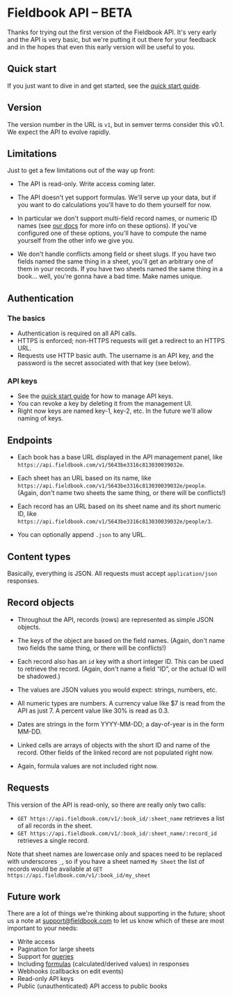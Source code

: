 Fieldbook API – BETA
====================

Thanks for trying out the first version of the Fieldbook API. It's very early and the API is very basic, but we're putting it out there for your feedback and in the hopes that even this early version will be useful to you.

Quick start
-----------

If you just want to dive in and get started, see the [quick start guide](quick-start.md).

Version
-------

The version number in the URL is `v1`, but in semver terms consider this v0.1. We expect the API to evolve rapidly.

Limitations
-----------

Just to get a few limitations out of the way up front:

* The API is read-only. Write access coming later.

* The API doesn't yet support formulas. We'll serve up your data, but if you want to do calculations you'll have to do them yourself for now.

* In particular we don't support multi-field record names, or numeric ID names (see [our docs](http://docs.fieldbook.com/docs/the-name-column) for more info on these options). If you've configured one of these options, you'll have to compute the name yourself from the other info we give you.

* We don't handle conflicts among field or sheet slugs. If you have two fields named the same thing in a sheet, you'll get an arbitrary one of them in your records. If you have two sheets named the same thing in a book... well, you're gonna have a bad time. Make names unique.

Authentication
--------------

### The basics

* Authentication is required on all API calls.
* HTTPS is enforced; non-HTTPS requests will get a redirect to an HTTPS URL.
* Requests use HTTP basic auth. The username is an API key, and the password is the secret associated with that key (see below).

### API keys

* See the [quick start guide](quick-start.md) for how to manage API keys.
* You can revoke a key by deleting it from the management UI.
* Right now keys are named key-1, key-2, etc. In the future we'll allow naming of keys.

Endpoints
---------

* Each book has a base URL displayed in the API management panel, like `https://api.fieldbook.com/v1/5643be3316c813030039032e`.

* Each sheet has an URL based on its name, like `https://api.fieldbook.com/v1/5643be3316c813030039032e/people`. (Again, don't name two sheets the same thing, or there will be conflicts!)

* Each record has an URL based on its sheet name and its short numeric ID, like `https://api.fieldbook.com/v1/5643be3316c813030039032e/people/3`.

* You can optionally append `.json` to any URL.

Content types
-------------

Basically, everything is JSON. All requests must accept `application/json` responses.

Record objects
--------------

* Throughout the API, records (rows) are represented as simple JSON objects.

* The keys of the object are based on the field names. (Again, don't name two fields the same thing, or there will be conflicts!)

* Each record also has an `id` key with a short integer ID. This can be used to retrieve the record. (Again, don't name a field “ID”, or the actual ID will be shadowed.)

* The values are JSON values you would expect: strings, numbers, etc.

* All numeric types are numbers. A currency value like $7 is read from the API as just 7. A percent value like 30% is read as 0.3.

* Dates are strings in the form YYYY-MM-DD; a day-of-year is in the form MM-DD.

* Linked cells are arrays of objects with the short ID and name of the record. Other fields of the linked record are not populated right now.

* Again, formula values are not included right now.

Requests
--------

This version of the API is read-only, so there are really only two calls:

* `GET https://api.fieldbook.com/v1/:book_id/:sheet_name` retrieves a list of all records in the sheet.
* `GET https://api.fieldbook.com/v1/:book_id/:sheet_name/:record_id` retrieves a single record.

Note that sheet names are lowercase only and spaces need to be replaced with underscores `_`, so if you have a sheet named `My Sheet` the list of records would be available at `GET https://api.fieldbook.com/v1/:book_id/my_sheet`


Future work
-----------

There are a lot of things we're thinking about supporting in the future; shoot us a note at support@fieldbook.com to let us know which of these are most important to your needs:

* Write access
* Pagination for large sheets
* Support for [queries](http://docs.fieldbook.com/docs/queries)
* Including [formulas](http://docs.fieldbook.com/docs/formulas) (calculated/derived values) in responses
* Webhooks (callbacks on edit events)
* Read-only API keys
* Public (unauthenticated) API access to public books
